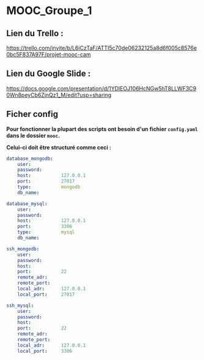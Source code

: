 # MOOC_Groupe_1

## Lien du Trello :

https://trello.com/invite/b/L6iCzTaF/ATTI5c70de06232125a8d6f005c8576e0bc5F837A97F/projet-mooc-cam

## Lien du Google Slide :

https://docs.google.com/presentation/d/1YDlEOJ106HcNGw5hT8LLWF3C90Wn8peyCb6ZjnQz1_M/edit?usp=sharing

## Ficher config

**Pour fonctionner la plupart des scripts ont besoin d'un fichier `config.yaml` dans le dossier `mooc`.**

**Celui-ci doit être structuré comme ceci :**

```yaml
database_mongodb:
    user:           
    password:       
    host:           127.0.0.1
    port:           27017
    type:           mongodb
    db_name:        

database_mysql:
    user:           
    password:       
    host:           127.0.0.1
    port:           3306
    type:           mysql
    db_name:        

ssh_mongodb:
    user:           
    password:       
    host:           
    port:           22
    remote_adr:     
    remote_port:    
    local_adr:      127.0.0.1
    local_port:     27017

ssh_mysql:
    user:           
    password:       
    host:           
    port:           22
    remote_adr:     
    remote_port:    
    local_adr:      127.0.0.1
    local_port:     3306
```
